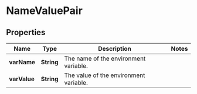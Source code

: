 

# NameValuePair


## Properties

| Name | Type | Description | Notes |
|------------ | ------------- | ------------- | -------------|
|**varName** | **String** | The name of the environment variable. |  |
|**varValue** | **String** | The value of the environment variable. |  |



